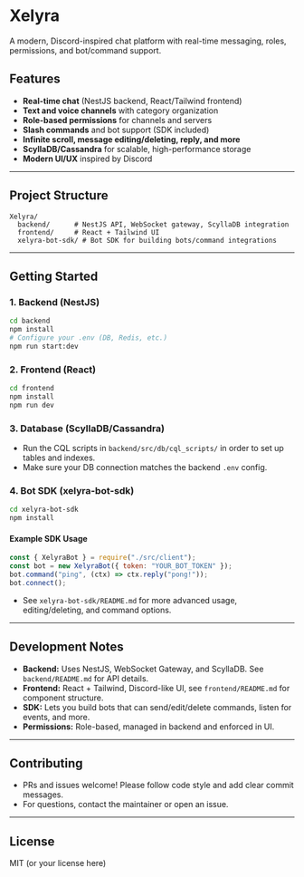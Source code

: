 # Xelyra

A modern, Discord-inspired chat platform with real-time messaging, roles, permissions, and bot/command support.

## Features

- **Real-time chat** (NestJS backend, React/Tailwind frontend)
- **Text and voice channels** with category organization
- **Role-based permissions** for channels and servers
- **Slash commands** and bot support (SDK included)
- **Infinite scroll, message editing/deleting, reply, and more**
- **ScyllaDB/Cassandra** for scalable, high-performance storage
- **Modern UI/UX** inspired by Discord

---

## Project Structure

```
Xelyra/
  backend/      # NestJS API, WebSocket gateway, ScyllaDB integration
  frontend/     # React + Tailwind UI
  xelyra-bot-sdk/ # Bot SDK for building bots/command integrations
```

---

## Getting Started

### 1. Backend (NestJS)

```bash
cd backend
npm install
# Configure your .env (DB, Redis, etc.)
npm run start:dev
```

### 2. Frontend (React)

```bash
cd frontend
npm install
npm run dev
```

### 3. Database (ScyllaDB/Cassandra)

- Run the CQL scripts in `backend/src/db/cql_scripts/` in order to set up tables and indexes.
- Make sure your DB connection matches the backend `.env` config.

### 4. Bot SDK (xelyra-bot-sdk)

```bash
cd xelyra-bot-sdk
npm install
```

#### Example SDK Usage

```js
const { XelyraBot } = require("./src/client");
const bot = new XelyraBot({ token: "YOUR_BOT_TOKEN" });
bot.command("ping", (ctx) => ctx.reply("pong!"));
bot.connect();
```

- See `xelyra-bot-sdk/README.md` for more advanced usage, editing/deleting, and command options.

---

## Development Notes

- **Backend:** Uses NestJS, WebSocket Gateway, and ScyllaDB. See `backend/README.md` for API details.
- **Frontend:** React + Tailwind, Discord-like UI, see `frontend/README.md` for component structure.
- **SDK:** Lets you build bots that can send/edit/delete commands, listen for events, and more.
- **Permissions:** Role-based, managed in backend and enforced in UI.

---

## Contributing

- PRs and issues welcome! Please follow code style and add clear commit messages.
- For questions, contact the maintainer or open an issue.

---

## License

MIT (or your license here)
